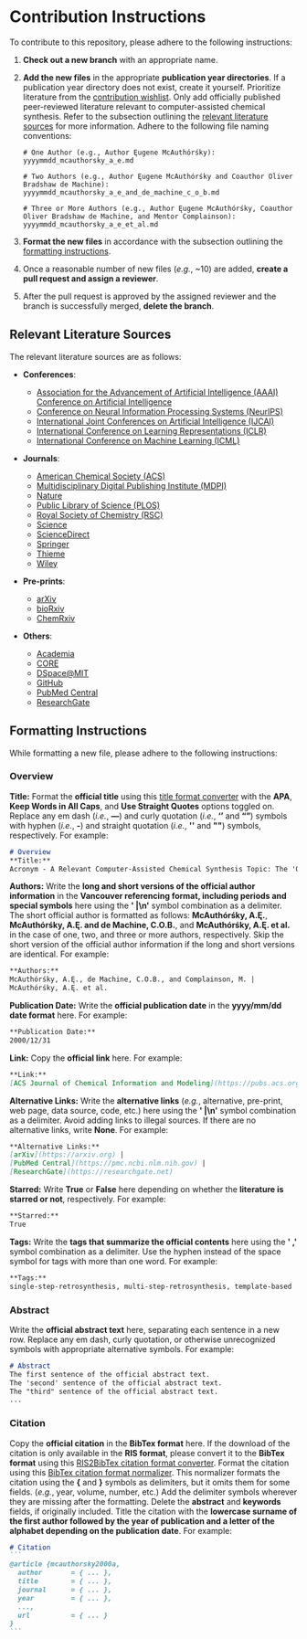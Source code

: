 # Contribution Instructions
To contribute to this repository, please adhere to the following instructions:

1. **Check out a new branch** with an appropriate name.

2. **Add the new files** in the appropriate **publication year directories**.
If a publication year directory does not exist, create it yourself.
Prioritize literature from the [contribution wishlist](/contribution/wishlist.md).
Only add officially published peer-reviewed literature relevant to computer-assisted chemical synthesis.
Refer to the subsection outlining the [relevant literature sources](#relevant-literature-sources) for more information.
Adhere to the following file naming conventions:

    ```
    # One Author (e.g., Author Ęugene McAuthórśky):
    yyyymmdd_mcauthorsky_a_e.md

    # Two Authors (e.g., Author Ęugene McAuthórśky and Coauthor Oliver Bradshaw de Machine):
    yyyymmdd_mcauthorsky_a_e_and_de_machine_c_o_b.md

    # Three or More Authors (e.g., Author Ęugene McAuthórśky, Coauthor Oliver Bradshaw de Machine, and Mentor Complainson):
    yyyymmdd_mcauthorsky_a_e_et_al.md
    ```

3. **Format the new files** in accordance with the subsection outlining the [formatting instructions](#formatting-instructions).

4. Once a reasonable number of new files (_e.g._, ~10) are added, **create a pull request and assign a reviewer**.

5. After the pull request is approved by the assigned reviewer and the branch is successfully merged, **delete the branch**.


## Relevant Literature Sources
The relevant literature sources are as follows:

- **Conferences**:
  - [Association for the Advancement of Artificial Intelligence (AAAI) Conference on Artificial Intelligence](https://aaai.org/conference/aaai)
  - [Conference on Neural Information Processing Systems (NeurIPS)](https://nips.cc)
  - [International Joint Conferences on Artificial Intelligence (IJCAI)](https://ijcai.org)
  - [International Conference on Learning Representations (ICLR)](https://iclr.cc)
  - [International Conference on Machine Learning (ICML)](https://icml.cc)

- **Journals**:
  - [American Chemical Society (ACS)](https://pubs.acs.org/action/doSearch)
  - [Multidisciplinary Digital Publishing Institute (MDPI)](https://mdpi.com/search)
  - [Nature](https://nature.com/search/advanced)
  - [Public Library of Science (PLOS)](https://journals.plos.org/plosone/search)
  - [Royal Society of Chemistry (RSC)](https://pubs.rsc.org/en/search/advancedsearch)
  - [Science](https://science.org/search/advanced)
  - [ScienceDirect](https://sciencedirect.com/search)
  - [Springer](https://link.springer.com/advanced-search)
  - [Thieme](https://thieme-connect.com/products/all/search)
  - [Wiley](https://onlinelibrary.wiley.com/search/advanced)

- **Pre-prints**:
  - [arXiv](https://arxiv.org/search/advanced)
  - [bioRxiv](https://biorxiv.org/search)
  - [ChemRxiv](https://chemrxiv.org/engage/chemrxiv/search-dashboard)

- **Others**:
  - [Academia](https://academia.edu)
  - [CORE](https://core.ac.uk)
  - [DSpace@MIT](https://dspace.mit.edu/discover)
  - [GitHub](https://github.com/search/advanced)
  - [PubMed Central](https://ncbi.nlm.nih.gov/pmc/advanced)
  - [ResearchGate](https://researchgate.net/search.Search.html)


## Formatting Instructions
While formatting a new file, please adhere to the following instructions:


### Overview
**Title:**
Format the **official title** using this [title format converter](https://titlecaseconverter.com) with the **APA**, **Keep Words in All Caps**, and **Use Straight Quotes** options toggled on.
Replace any em dash (_i.e._, **—**) and curly quotation (_i.e._, **‘’** and **“”**) symbols with hyphen (_i.e._, **-**) and straight quotation (_i.e._, **''** and **""**) symbols, respectively. 
For example:

```markdown
# Overview
**Title:**
Acronym - A Relevant Computer-Assisted Chemical Synthesis Topic: The 'Official' "Title"
```

**Authors:**
Write the **long and short versions of the official author information** in the **Vancouver referencing format, including periods and special symbols** here using the **' |\n'** symbol combination as a delimiter.
The short official author is formatted as follows: **McAuthórśky, A.Ę.**, **McAuthórśky, A.Ę. and de Machine, C.O.B.**, and **McAuthórśky, A.Ę. et al.** in the case of one, two, and three or more authors, respectively.
Skip the short version of the official author information if the long and short versions are identical.
For example:

```markdown
**Authors:**
McAuthórśky, A.Ę., de Machine, C.O.B., and Complainson, M. |
McAuthórśky, A.Ę. et al.
```

**Publication Date:**
Write the **official publication date** in the **yyyy/mm/dd date format** here.
For example:

```markdown
**Publication Date:**
2000/12/31
```

**Link:**
Copy the **official link** here.
For example:

```markdown
**Link:**
[ACS Journal of Chemical Information and Modeling](https://pubs.acs.org/journal/jcisd8)
```

**Alternative Links:**
Write the **alternative links** (_e.g._, alternative, pre-print, web page, data source, code, etc.) here using the **' |\n'** symbol combination as a delimiter.
Avoid adding links to illegal sources.
If there are no alternative links, write **None**.
For example:

```markdown
**Alternative Links:**
[arXiv](https://arxiv.org) |
[PubMed Central](https://pmc.ncbi.nlm.nih.gov) |
[ResearchGate](https://researchgate.net)
```

**Starred:**
Write **True** or **False** here depending on whether the **literature is starred or not**, respectively.
For example:

```markdown
**Starred:**
True
```

**Tags:**
Write the **tags that summarize the official contents** here using the **' ,'** symbol combination as a delimiter.
Use the hyphen instead of the space symbol for tags with more than one word.
For example:

```markdown
**Tags:**
single-step-retrosynthesis, multi-step-retrosynthesis, template-based
```


### Abstract
Write the **official abstract text** here, separating each sentence in a new row.
Replace any em dash, curly quotation, or otherwise unrecognized symbols with appropriate alternative symbols. 
For example:

```markdown
# Abstract
The first sentence of the official abstract text.
The 'second' sentence of the official abstract text.
The "third" sentence of the official abstract text.
...
```


### Citation
Copy the **official citation** in the **BibTex format** here.
If the download of the citation is only available in the **RIS format**, please convert it to the **BibTex format** using this [RIS2BibTex citation format converter](https://www.bruot.org/ris2bib).
Format the citation using this [BibTex citation format normalizer](https://hsborges.github.io/bibtex-normalizer).
This normalizer formats the citation using the **{** and **}** symbols as delimiters, but it omits them for some fields. (_e.g._, year, volume, number, etc.)
Add the delimiter symbols wherever they are missing after the formatting.
Delete the **abstract** and **keywords** fields, if originally included.
Title the citation with the **lowercase surname of the first author followed by the year of publication and a letter of the alphabet depending on the publication date**.
For example:

````markdown
# Citation
```
@article {mcauthorsky2000a,
  author       = { ... },
  title        = { ... },
  journal      = { ... },
  year         = { ... },
  ...,
  url          = { ... }
}
```
````
